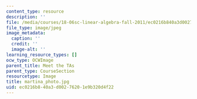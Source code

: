 ```yaml
---
content_type: resource
description: ''
file: /media/courses/18-06sc-linear-algebra-fall-2011/ec0216b840a3d00276201e9b320d4f22_martina_photo.jpg
file_type: image/jpeg
image_metadata:
  caption: ''
  credit: ''
  image-alt: ''
learning_resource_types: []
ocw_type: OCWImage
parent_title: Meet the TAs
parent_type: CourseSection
resourcetype: Image
title: martina_photo.jpg
uid: ec0216b8-40a3-d002-7620-1e9b320d4f22
---
```

